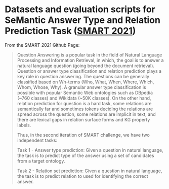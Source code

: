 # Datasets and evaluation scripts for SeMantic Answer Type and Relation Prediction Task ([SMART 2021](https://smart-task.github.io/2021/))

From the SMART 2021 Github Page: 
>Question Answering is a popular task in the field of Natural Language Processing and Information Retrieval, in which, the goal is to answer a natural language question (going beyond the document retrieval). Question or answer type classification and relation prediction plays a key role in question answering. The questions can be generally classified based on Wh-terms (Who, What, When, Where, Which, Whom, Whose, Why). A granular answer type classification is possible with popular Semantic Web ontologies such as DBpedia (~760 classes) and Wikidata (~50K classes). On the other hand, relation prediction for question is a hard task, some relations are semantically far and sometimes tokens deciding the relations are spread across the question, some relations are implicit in text, and there are lexical gaps in relation surface forms and KG property labels.
>
>Thus, in the second iteration of SMART challenge, we have two independent tasks:
>
>Task 1 - Answer type prediction: Given a question in natural language, the task is to predict type of the answer using a set of candidates from a target ontology.
>
>Task 2 - Relation set prediction: Given a question in natural language, the task is to predict relation to used for identifying the correct answer.
